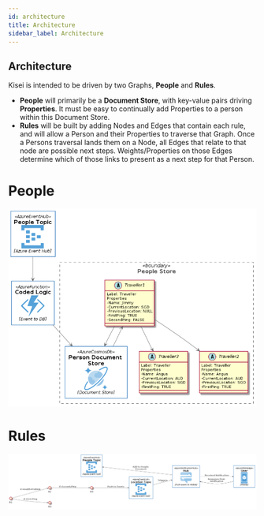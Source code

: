 ```yaml
---
id: architecture
title: Architecture
sidebar_label: Architecture
---
```


## Architecture

Kisei is intended to be driven by two Graphs, **People** and **Rules**.

- **People** will primarily be a **Document Store**, with key-value pairs driving **Properties**. It must be easy to continually add Properties to a person within this Document Store.
- **Rules** will be built by adding Nodes and Edges that contain each rule, and will allow a Person and their Properties to traverse that Graph. Once a Persons traversal lands them on a Node, all Edges that relate to that node are possible next steps. Weights/Properties on those Edges determine which of those links to present as a next step for that Person.

# People

![graph-database](/img/gopassport-kisei-arch-people.png)

# Rules

![graph-database](/img/gopassport-kisei-arch-rules.png)
